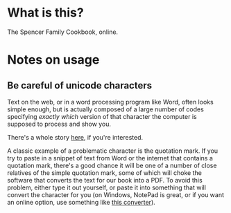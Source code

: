 # What is this?

The Spencer Family Cookbook, online.

# Notes on usage

## Be careful of unicode characters
Text on the web, or in a word processing program like Word, often looks simple enough, but is actually composed of a large number of codes specifying *exactly which* version of that character the computer is supposed to process and show you. 

There's a whole story [here](https://www.joelonsoftware.com/2003/10/08/the-absolute-minimum-every-software-developer-absolutely-positively-must-know-about-unicode-and-character-sets-no-excuses/), if you're interested. 

A classic example of a problematic character is the quotation mark. If you try to paste in a snippet of text from Word or the internet that contains a quotation mark, there's a good chance it will be one of a number of close relatives of the simple quotation mark, some of which will choke the software that converts the text for our book into a PDF. To avoid this problem, either type it out yourself, or paste it into something that will convert the character for you (on Windows, NotePad is great, or if you want an online option, use something like [this converter](https://onlineasciitools.com/convert-unicode-to-ascii)).
